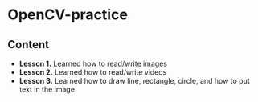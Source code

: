 ﻿# OpenCV-practice

## Content
* **Lesson 1.** Learned how to read/write images
* **Lesson 2.** Learned how to read/write videos
* **Lesson 3.** Learned how to draw line, rectangle, circle, and how to put text in the image
